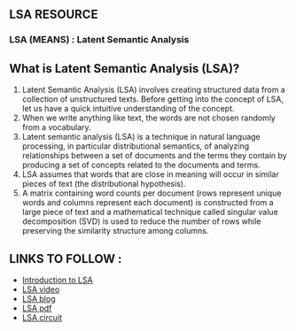 ## LSA RESOURCE

### LSA (MEANS) : Latent Semantic Analysis

## What is Latent Semantic Analysis (LSA)?
1. Latent Semantic Analysis (LSA) involves creating structured data from a collection of unstructured texts. Before getting into the concept of LSA, let us have a quick intuitive understanding of the concept. 
2. When we write anything like text, the words are not chosen randomly from a vocabulary.
 3. Latent semantic analysis (LSA) is a technique in natural language processing, in particular distributional semantics, of analyzing relationships between a set of documents and the terms they contain by producing a set of concepts related to the documents and terms.
 4. LSA assumes that words that are close in meaning will occur in similar pieces of text (the distributional hypothesis).
 5.  A matrix containing word counts per document (rows represent unique words and columns represent each document) is constructed from a large piece of text and a mathematical technique called singular value decomposition (SVD) is used to reduce the number of rows while preserving the similarity structure among columns.
 

## LINKS TO FOLLOW :
- [Introduction to LSA](https://youtu.be/hB51kkus-Rc)
- [LSA video ](https://youtu.be/M1duqgg8-IM)
- [LSA blog](https://blog.marketmuse.com/glossary/latent-semantic-analysis-definition/)
- [LSA pdf](https://aclanthology.org/S14-2137.pdf)
- [LSA circuit](https://www.google.com/url?sa=i&url=https%3A%2F%2Fwww.researchgate.net%2Ffigure%2FRepresentation-of-the-pipeline-for-running-latent-semantic-analysis-lsa-on-the-audio_fig7_329279661&psig=AOvVaw0Psu64gWHKLppGZtRDPdiF&ust=1679182745377000&source=images&cd=vfe&ved=0CBAQjRxqFwoTCJio1L6R5P0CFQAAAAAdAAAAABAJ)